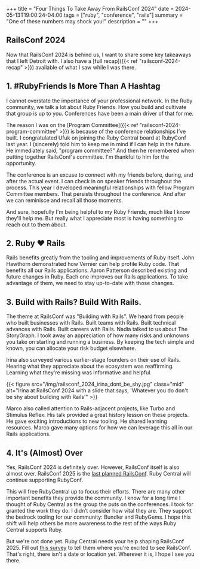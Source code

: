 +++
title = "Four Things To Take Away From RailsConf 2024"
date = 2024-05-13T19:00:24-04:00
tags = ["ruby", "conference", "rails"]
summary = "One of these numbers may shock you!"
description = ""
+++

## RailsConf 2024

Now that RailsConf 2024 is behind us, I want to share some key takeaways that I left Detroit with. I also have a [full recap]({{< ref "railsconf-2024-recap" >}}) available of what I saw while I was there.

## 1. #RubyFriends Is More Than A Hashtag

I cannot overstate the importance of your professional network. In the Ruby community, we talk a lot about Ruby Friends. How you build and cultivate that group is up to you. Conferences have been a main driver of that for
me.

The reason I was on the [Program Committee]({{< ref "railsconf-2024-program-committee" >}}) is because of the conference relationships I’ve built. I congratulated Ufuk on joining the Ruby Central board at RubyConf last year. I (sincerely) told him to keep me in mind if I can help in the future. He immediately said, "program committee?" And then he remembered when putting together RailsConf's committee. I'm thankful to him for the opportunity.

The conference is an excuse to connect with my friends before, during, and after the actual event. I can check in on speaker friends throughout the process. This year I developed meaningful relationships with fellow Program Committee members. That persists throughout the conference. And after we can reminisce and recall all those moments.

And sure, hopefully I'm being helpful to my Ruby Friends, much like I know they'll help me. But really what I appreciate most is having something to reach out to them about.

## 2. Ruby ❤️ Rails

Rails benefits greatly from the tooling and improvements of Ruby itself. John Hawthorn demonstrated how Vernier can help profile Ruby code. That benefits all our Rails applications. Aaron Patterson described existing and future changes in Ruby. Each one improves our Rails applications. To take advantage of them, we need to stay up-to-date with those changes.

## 3. Build with Rails? Build With Rails.

The theme at RailsConf was "Building with Rails". We heard from people who built businesses with Rails. Built teams with Rails. Built technical advances with Rails. Built careers with Rails. Nadia talked to us about The StoryGraph. I took away an appreciation of how many risks and unknowns you take on starting and running a business. By keeping the tech simple and known, you can allocate your risk budget elsewhere.

Irina also surveyed various earlier-stage founders on their use of Rails. Hearing what they appreciate about the ecosystem was reaffirming. Learning what they're missing was informative and helpful.

{{< figure src="/img/railsconf_2024_irina_dont_be_shy.jpg" class="mid" alt="Irina at RailsConf 2024 with a slide that says, 'Whatever you do don't be shy about building with Rails'" >}}


Marco also called attention to Rails-adjacent projects, like Turbo and Stimulus Reflex. His talk provided a great history lesson on these projects. He gave exciting introductions to new tooling. He shared learning resources. Marco gave many options for how we can leverage this all in our Rails applications.

## 4. It's (Almost) Over

Yes, RailsConf 2024 is definitely over. However, RailsConf itself is also almost over. RailsConf 2025 is the [last planned RailsConf](https://rubycentral.org/news/anewearforrubycentralevents/). Ruby Central will continue supporting RubyConf.

This will free RubyCentral up to focus their efforts. There are many other important benefits they provide the community. I know for a long time I thought of Ruby Central as the group the puts on the conferences. I took for granted the work they do. I didn’t consider how vital they are. They support the bedrock tooling for our community: Bundler and RubyGems. I hope this shift will help others be more awareness to the rest of the ways Ruby Central supports Ruby.

But we're not done yet. Ruby Central needs your help shaping RailsConf 2025. Fill out [this survey](https://docs.google.com/forms/d/e/1FAIpQLSeQIVh1Uje6LBHFbkcSgVMliMPUVKt-kVloHAQ8OuVkvYoopw/viewform?ref=rubycentral.org) to tell them where you're excited to see RailsConf. That's right, there isn't a date or location yet. Wherever it is, I hope I see you there.
